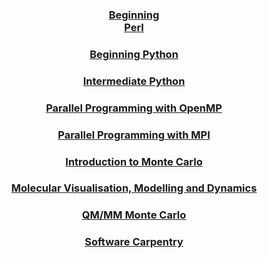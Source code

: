 <div class="grid">
  <div class="grid-item">
   <h3 align="center"><a href="../beginning_perl/index.html">Beginning<br/>Perl</a></h3>
  </div>
  <div class="grid-item">
   <h3 align="center"><a href="../beginning_python/index.html">Beginning Python</a></h3>
  </div>
  <div class="grid-item">
   <h3 align="center"><a href="../intermediate_python/index.html">Intermediate Python</a></h3>
  </div>
  <div class="grid-item grid-item--width2">
   <h3 align="center"><a href="../beginning_openmp/index.html">Parallel Programming with OpenMP</a></h3>
  </div>
  <div class="grid-item grid-item--width2">
   <h3 align="center"><a href="../beginning_mpi/index.html">Parallel Programming with MPI</a></h3>
  </div>
  <div class="grid-item">
   <h3 align="center"><a href="../intro_to_mc/index.html">Introduction to Monte Carlo</a></h3>
  </div>
  <div class="grid-item grid-item--width2 grid-item--height2">
   <h3 align="center"><a href="../dynamics/index.html">Molecular Visualisation, Modelling and Dynamics</a></h3>
  </div>
  <div class="grid-item">
   <h3 align="center"><a href="http://chryswoods.com/embo2014/Practical.html">QM/MM Monte Carlo</a></h3>
  </div>
  <div class="grid-item">
   <h3 align="center"><a href="../main/softwarecarpentry.html">Software Carpentry</a></h3>
  </div>
</div>
